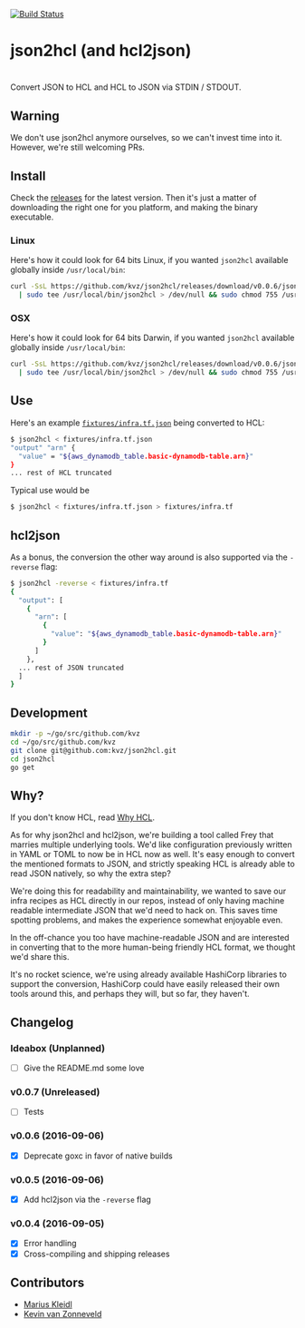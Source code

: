 [![Build Status](https://travis-ci.org/kvz/json2hcl.svg?branch=master)](https://travis-ci.org/kvz/json2hcl)

# json2hcl (and hcl2json)
#
Convert JSON to HCL and HCL to JSON via STDIN / STDOUT.

## Warning

We don't use json2hcl anymore ourselves, so we can't invest time into it. However, we're still welcoming PRs.

## Install

Check the [releases](https://github.com/kvz/json2hcl/releases) for the latest version.
Then it's just a matter of downloading the right one for you platform, and making the binary
executable. 

### Linux

Here's how it could look for 64 bits Linux, if you wanted `json2hcl` available globally inside
`/usr/local/bin`:

```bash
curl -SsL https://github.com/kvz/json2hcl/releases/download/v0.0.6/json2hcl_v0.0.6_linux_amd64 \
  | sudo tee /usr/local/bin/json2hcl > /dev/null && sudo chmod 755 /usr/local/bin/json2hcl && json2hcl -version
```

### OSX

Here's how it could look for 64 bits Darwin, if you wanted `json2hcl` available globally inside
`/usr/local/bin`:

```bash
curl -SsL https://github.com/kvz/json2hcl/releases/download/v0.0.6/json2hcl_v0.0.6_darwin_amd64 \
  | sudo tee /usr/local/bin/json2hcl > /dev/null && sudo chmod 755 /usr/local/bin/json2hcl && json2hcl -version
```

## Use

Here's an example [`fixtures/infra.tf.json`](fixtures/infra.tf.json) being
converted to HCL:

```bash
$ json2hcl < fixtures/infra.tf.json
"output" "arn" {
  "value" = "${aws_dynamodb_table.basic-dynamodb-table.arn}"
}
... rest of HCL truncated
```

Typical use would be

```bash
$ json2hcl < fixtures/infra.tf.json > fixtures/infra.tf
```

## hcl2json

As a bonus, the conversion the other way around is also supported via the `-reverse` flag:

```bash
$ json2hcl -reverse < fixtures/infra.tf
{
  "output": [
    {
      "arn": [
        {
          "value": "${aws_dynamodb_table.basic-dynamodb-table.arn}"
        }
      ]
    }, 
  ... rest of JSON truncated
  ]
}
```

## Development

```bash
mkdir -p ~/go/src/github.com/kvz
cd ~/go/src/github.com/kvz
git clone git@github.com:kvz/json2hcl.git
cd json2hcl
go get
```

## Why?

If you don't know HCL, read [Why HCL](https://github.com/hashicorp/hcl#why).

As for why json2hcl and hcl2json, we're building a tool called Frey that marries multiple underlying
tools. We'd like configuration previously written in YAML or TOML to now be in HCL now as well. 
It's easy enough to convert the mentioned formats to JSON, and strictly speaking HCL is already 
able to read JSON natively, so why the extra step?

We're doing this for readability and maintainability, we wanted to save 
our infra recipes as HCL directly in our repos, instead of only having machine readable intermediate 
JSON that we'd need to hack on. This saves time spotting problems, and makes the experience somewhat 
enjoyable even.

In the off-chance you too have machine-readable JSON and are interested in converting that
to the more human-being friendly HCL format, we thought we'd share this.

It's no rocket science, we're using already available HashiCorp libraries to support the conversion,
HashiCorp could have easily released their own tools around this, and perhaps they will, but 
so far, they haven't.

## Changelog

### Ideabox (Unplanned)

- [ ] Give the README.md some love

### v0.0.7 (Unreleased)

- [ ] Tests

### v0.0.6 (2016-09-06)

- [x] Deprecate goxc in favor of native builds

### v0.0.5 (2016-09-06)

- [x] Add hcl2json via the `-reverse` flag 

### v0.0.4 (2016-09-05)

- [x] Error handling
- [x] Cross-compiling and shipping releases

## Contributors

- [Marius Kleidl](https://github.com/Acconut)
- [Kevin van Zonneveld](https://github.com/kvz)
